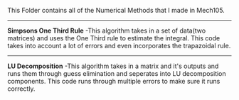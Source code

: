 This Folder contains all of the Numerical Methods that I made in Mech105.

---

**Simpsons One Third Rule**
-This algorithm takes in a set of data(two matrices) and uses the One Third rule to estimate the integral. 
This code takes into account a lot of errors and even incorporates the trapazoidal rule.

---

**LU Decomposition**
-This algorithm takes in a matrix and it's outputs and runs them through guess elimination and seperates into
LU decomposition components. This code runs through multiple errors to make sure it runs correctly.
